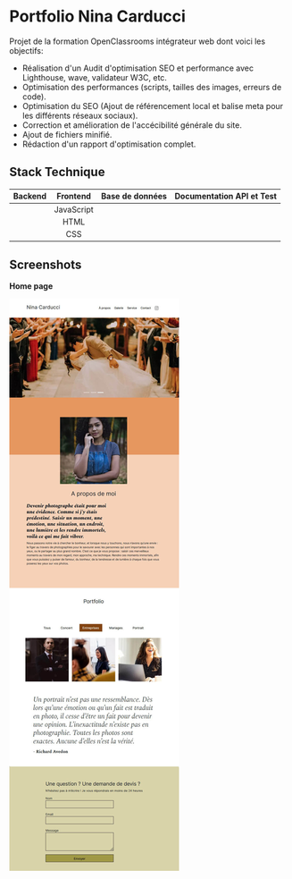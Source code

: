 # Portfolio Nina Carducci

Projet de la formation OpenClassrooms intégrateur web dont voici les objectifs:

- Réalisation d'un Audit d'optimisation SEO et performance avec Lighthouse, wave, validateur W3C, etc.
- Optimisation des performances (scripts, tailles des images, erreurs de code).
- Optimisation du SEO (Ajout de référencement local et balise meta pour les différents réseaux sociaux).
- Correction et amélioration de l'accécibilité générale du site.
- Ajout de fichiers minifié.
- Rédaction d'un rapport d'optimisation complet.

## Stack Technique

|  Backend   | Frontend | Base de données | Documentation API et Test |
|:----------:|:--------:|:---------------:|:-------------------------:|
|    |   JavaScript    |       |                  |
|  |    HTML   |                 |                   |
|  |    CSS  |               |                     |

## Screenshots

**Home page**

![Nina Carducci home page](https://github.com/Yelhie/Nina_Carducci/blob/master/screenshot/nina_carducci_23163145.jpg)

